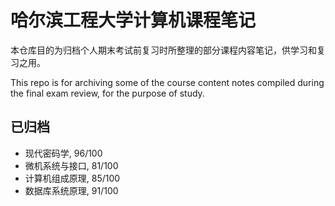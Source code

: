 # 哈尔滨工程大学计算机课程笔记
本仓库目的为归档个人期末考试前复习时所整理的部分课程内容笔记，供学习和复习之用。

This repo is for archiving some of the course content notes compiled during the final exam review, for the purpose of study.

## 已归档
- 现代密码学, 96/100
- 微机系统与接口, 81/100
- 计算机组成原理, 85/100
- 数据库系统原理, 91/100
